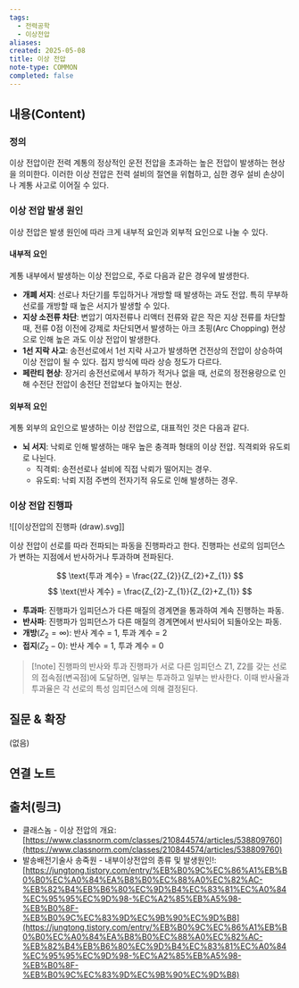 ```yaml
---
tags:
  - 전력공학
  - 이상전압
aliases: 
created: 2025-05-08
title: 이상 전압
note-type: COMMON
completed: false
---
```


## 내용(Content)
### 정의
이상 전압이란 전력 계통의 정상적인 운전 전압을 초과하는 높은 전압이 발생하는 현상을 의미한다. 이러한 이상 전압은 전력 설비의 절연을 위협하고, 심한 경우 설비 손상이나 계통 사고로 이어질 수 있다.
### 이상 전압 발생 원인
이상 전압은 발생 원인에 따라 크게 내부적 요인과 외부적 요인으로 나눌 수 있다.

#### 내부적 요인
계통 내부에서 발생하는 이상 전압으로, 주로 다음과 같은 경우에 발생한다.

- **개폐 서지**: 선로나 차단기를 투입하거나 개방할 때 발생하는 과도 전압. 특히 무부하 선로를 개방할 때 높은 서지가 발생할 수 있다.
- **지상 소전류 차단**: 변압기 여자전류나 리액터 전류와 같은 작은 지상 전류를 차단할 때, 전류 0점 이전에 강제로 차단되면서 발생하는 아크 초핑(Arc Chopping) 현상으로 인해 높은 과도 이상 전압이 발생한다.
- **1선 지락 사고**: 송전선로에서 1선 지락 사고가 발생하면 건전상의 전압이 상승하여 이상 전압이 될 수 있다. 접지 방식에 따라 상승 정도가 다르다.
- **페란티 현상**: 장거리 송전선로에서 부하가 적거나 없을 때, 선로의 정전용량으로 인해 수전단 전압이 송전단 전압보다 높아지는 현상.

#### 외부적 요인
계통 외부의 요인으로 발생하는 이상 전압으로, 대표적인 것은 다음과 같다.

- **뇌 서지**: 낙뢰로 인해 발생하는 매우 높은 충격파 형태의 이상 전압. 직격뢰와 유도뢰로 나뉜다.
    - 직격뢰: 송전선로나 설비에 직접 낙뢰가 떨어지는 경우.
    - 유도뢰: 낙뢰 지점 주변의 전자기적 유도로 인해 발생하는 경우.

### 이상 전압 진행파
![[이상전압의 진행파 (draw).svg]]

이상 전압이 선로를 따라 전파되는 파동을 진행파라고 한다. 진행파는 선로의 임피던스가 변하는 지점에서 반사하거나 투과하며 전파된다.

$$
\text{투과 계수} = \frac{2Z_{2}}{Z_{2}+Z_{1}}
$$
$$
\text{반사 계수} = \frac{Z_{2}-Z_{1}}{Z_{2}+Z_{1}}
$$
- **투과파**: 진행파가 임피던스가 다른 매질의 경계면을 통과하여 계속 진행하는 파동.
- **반사파**: 진행파가 임피던스가 다른 매질의 경계면에서 반사되어 되돌아오는 파동.
- **개방**($Z_{2}=\infty$): 반사 계수 = 1, 투과 계수 = 2
- **접지**($Z_{2}-0$): 반사 계수 = 1, 투과 계수 = 0

>[!note] 진행파의 반사와 투과
>진행파가 서로 다른 임피던스 Z1, Z2를 갖는 선로의 접속점(변곡점)에 도달하면, 일부는 투과하고 일부는 반사한다.
>이때 반사율과 투과율은 각 선로의 특성 임피던스에 의해 결정된다.

## 질문 & 확장

(없음)

## 연결 노트

## 출처(링크)
- 클래스놈 - 이상 전압의 개요: [https://www.classnorm.com/classes/210844574/articles/538809760](https://www.classnorm.com/classes/210844574/articles/538809760)
- 발송배전기술사 송죽원 - 내부이상전압의 종류 및 발생원인!: [https://jungtong.tistory.com/entry/%EB%B0%9C%EC%86%A1%EB%B0%B0%EC%A0%84%EA%B8%B0%EC%88%A0%EC%82%AC-%EB%82%B4%EB%B6%80%EC%9D%B4%EC%83%81%EC%A0%84%EC%95%95%EC%9D%98-%EC%A2%85%EB%A5%98-%EB%B0%8F-%EB%B0%9C%EC%83%9D%EC%9B%90%EC%9D%B8](https://jungtong.tistory.com/entry/%EB%B0%9C%EC%86%A1%EB%B0%B0%EC%A0%84%EA%B8%B0%EC%88%A0%EC%82%AC-%EB%82%B4%EB%B6%80%EC%9D%B4%EC%83%81%EC%A0%84%EC%95%95%EC%9D%98-%EC%A2%85%EB%A5%98-%EB%B0%8F-%EB%B0%9C%EC%83%9D%EC%9B%90%EC%9D%B8)

